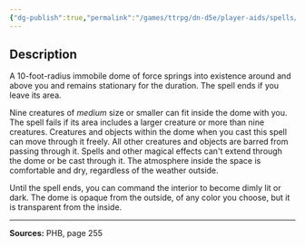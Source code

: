 ```yaml
---
{"dg-publish":true,"permalink":"/games/ttrpg/dn-d5e/player-aids/spells/level-3/leomunds-tiny-hut/","tags":["ttrpg/dnd/5e","verbal","somatic","material","ritual","spell"],"noteIcon":""}
---
```



## Description
A 10-foot-radius immobile dome of force springs into existence around and above you and remains stationary for the duration.
The spell ends if you leave its area.

Nine creatures of *medium* size or smaller can fit inside the dome with you.
The spell fails if its area includes a larger creature or more than nine creatures.
Creatures and objects within the dome when you cast this spell can move through it freely.
All other creatures and objects are barred from passing through it.
Spells and other magical effects can't extend through the dome or be cast through it.
The atmosphere inside the space is comfortable and dry, regardless of the weather outside.

Until the spell ends, you can command the interior to become dimly lit or dark.
The dome is opaque from the outside, of any color you choose, but it is transparent from the inside.

---

**Sources:** PHB, page 255

